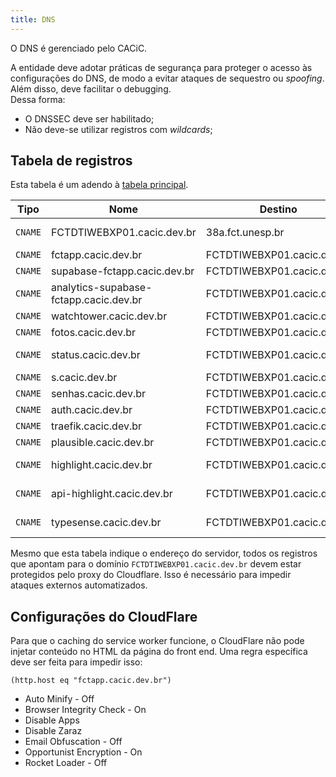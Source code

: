 ```yaml
---
title: DNS
---
```


O DNS é gerenciado pelo CACiC.

A entidade deve adotar práticas de segurança para proteger o acesso às configurações do DNS, de modo a evitar ataques de sequestro ou _spoofing_. Além disso, deve facilitar o debugging.  
Dessa forma:

- O DNSSEC deve ser habilitado;
- Não deve-se utilizar registros com _wildcards_;

## Tabela de registros

Esta tabela é um adendo à [tabela principal](../../../Domínio/03-Registros%20DNS.md).

| Tipo    | Nome                                   | Destino                    | Proxy |                        |
| ------- | -------------------------------------- | -------------------------- | ----- | ---------------------- |
| `CNAME` | FCTDTIWEBXP01.cacic.dev.br             | 38a.fct.unesp.br           | Sim   | Servidor da DTI        |
| `CNAME` | fctapp.cacic.dev.br                    | FCTDTIWEBXP01.cacic.dev.br | Sim   |                        |
| `CNAME` | supabase-fctapp.cacic.dev.br           | FCTDTIWEBXP01.cacic.dev.br | Sim   |                        |
| `CNAME` | analytics-supabase-fctapp.cacic.dev.br | FCTDTIWEBXP01.cacic.dev.br | Sim   |                        |
| `CNAME` | watchtower.cacic.dev.br                | FCTDTIWEBXP01.cacic.dev.br | Sim   |                        |
| `CNAME` | fotos.cacic.dev.br                     | FCTDTIWEBXP01.cacic.dev.br | Sim   | Immich                 |
| `CNAME` | status.cacic.dev.br                    | FCTDTIWEBXP01.cacic.dev.br | Sim   | Uptime kuma            |
| `CNAME` | s.cacic.dev.br                         | FCTDTIWEBXP01.cacic.dev.br | Sim   | Shlink                 |
| `CNAME` | senhas.cacic.dev.br                    | FCTDTIWEBXP01.cacic.dev.br | Sim   | Vaultwarden            |
| `CNAME` | auth.cacic.dev.br                      | FCTDTIWEBXP01.cacic.dev.br | Sim   | Authentik              |
| `CNAME` | traefik.cacic.dev.br                   | FCTDTIWEBXP01.cacic.dev.br | Sim   | Dashboard              |
| `CNAME` | plausible.cacic.dev.br                 | FCTDTIWEBXP01.cacic.dev.br | Sim   | Analytics              |
| `CNAME` | highlight.cacic.dev.br                 | FCTDTIWEBXP01.cacic.dev.br | Sim   | Performance monitoring |
| `CNAME` | api-highlight.cacic.dev.br             | FCTDTIWEBXP01.cacic.dev.br | Sim   | Performance monitoring |
| `CNAME` | typesense.cacic.dev.br                 | FCTDTIWEBXP01.cacic.dev.br | Sim   | Search engine          |

Mesmo que esta tabela indique o endereço do servidor, todos os registros que apontam para o domínio `FCTDTIWEBXP01.cacic.dev.br` devem estar protegidos pelo proxy do Cloudflare. Isso é necessário para impedir ataques externos automatizados.

## Configurações do CloudFlare

Para que o caching do service worker funcione, o CloudFlare não pode injetar conteúdo no HTML da página do front end. Uma regra específica deve ser feita para impedir isso:

```
(http.host eq "fctapp.cacic.dev.br")
```

- Auto Minify - Off
- Browser Integrity Check - On
- Disable Apps
- Disable Zaraz
- Email Obfuscation - Off
- Opportunist Encryption - On
- Rocket Loader - Off
